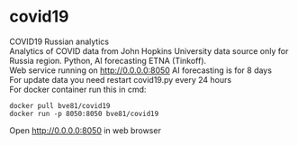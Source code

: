 # covid19
COVID19 Russian analytics \
Analytics of COVID data from John Hopkins University data source only for Russia region. Python, AI forecasting ETNA (Tinkoff). <BR />
Web service running on http://0.0.0.0:8050 AI forecasting is for 8 days <BR />
For update data you need restart covid19.py every 24 hours <BR />
For docker container run this in cmd: 
```
docker pull bve81/covid19
docker run -p 8050:8050 bve81/covid19
```
Open http://0.0.0.0:8050 in web browser
